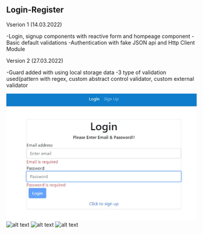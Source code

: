 <h2>Login-Register</h2>

Vserion 1 (14.03.2022)

-Login, signup components with reactive form and hompeage component
-Basic default validations
-Authentication with fake JSON api and Http Client Module

Version 2 (27.03.2022)

-Guard added with using local storage data
-3 type of validation used(pattern with regex, custom abstract control validator, custom external validator

![alt text](src/assets/Screenshot_1.jpg)
![alt text](http://url/to/img.png)
![alt text](http://url/to/img.png)
![alt text](http://url/to/img.png)
